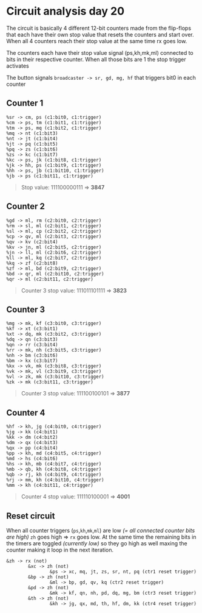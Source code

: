 # Circuit analysis day 20

The circuit is basically 4 different 12-bit counters made from the flip-flops that each have their own stop value that resets the counters and start over. When all 4 counters reach their stop value at the same time rx goes low.

The counters each have their stop value signal (ps,kh,mk,ml) connected to bits in their respective counter. When all those bits are 1 the stop trigger activates

The button signals `broadcaster -> sr, gd, mg, hf` that triggers bit0 in each counter

## Counter 1

```text
%sr -> cm, ps (c1:bit0, c1:trigger)
%cm -> ps, tm (c1:bit1, c1:trigger)
%tm -> ps, mq (c1:bit2, c1:trigger)
%mq -> nt (c1:bit3)
%nt -> jt (c1:bit4)
%jt -> pq (c1:bit5)
%pq -> zs (c1:bit6)
%zs -> kc (c1:bit7)
%kc -> ps, jk (c1:bit8, c1:trigger)
%jk -> hh, ps (c1:bit9, c1:trigger)
%hh -> ps, jb (c1:bit10, c1:trigger)
%jb -> ps (c1:bit11, c1:trigger)
```

> Stop value: 111100000111 => __3847__

## Counter 2

```text
%gd -> ml, rm (c2:bit0, c2:trigger)
%rm -> sl, ml (c2:bit1, c2:trigger)
%sl -> ml, cp (c2:bit2, c2:trigger)
%cp -> qv, ml (c2:bit3, c2:trigger)
%qv -> kv (c2:bit4)
%kv -> jn, ml (c2:bit5, c2:trigger)
%jn -> ll, ml (c2:bit6, c2:trigger)
%ll -> ml, kq (c2:bit7, c2:trigger)
%kq -> zf (c2:bit8)
%zf -> ml, bd (c2:bit9, c2:trigger)
%bd -> qr, ml (c2:bit10, c2:trigger)
%qr -> ml (c2:bit11, c2:trigger)
```

> Counter 3 stop value: 111011101111 => __3823__

## Counter 3

```text
%mg -> mk, kf (c3:bit0, c3:trigger)
%kf -> xt (c3:bit1)
%xt -> dq, mk (c3:bit2, c3:trigger)
%dq -> qn (c3:bit3)
%qn -> rr (c3:bit4)
%rr -> mk, nh (c3:bit5, c3:trigger)
%nh -> bm (c3:bit6)
%bm -> kx (c3:bit7)
%kx -> vk, mk (c3:bit8, c3:trigger)
%vk -> mk, vl (c3:bit9, c3:trigger)
%vl -> zk, mk (c3:bit10, c3:trigger)
%zk -> mk (c3:bit11, c3:trigger)
```

> Counter 3 stop value: 111100100101 => __3877__

## Counter 4

```text
%hf -> kh, jg (c4:bit0, c4:trigger)
%jg -> kk (c4:bit1)
%kk -> dm (c4:bit2)
%dm -> qx (c4:bit3)
%qx -> pp (c4:bit4)
%pp -> kh, md (c4:bit5, c4:trigger)
%md -> hs (c4:bit6)
%hs -> kh, mb (c4:bit7, c4:trigger)
%mb -> qb, kh (c4:bit8, c4:trigger)
%qb -> rj, kh (c4:bit9, c4:trigger)
%rj -> mm, kh (c4:bit10, c4:trigger)
%mm -> kh (c4:bit11, c4:trigger)
```

> Counter 4 stop value: 111110100001 => __4001__

## Reset circuit

When all counter triggers (`ps`,`kh`,`mk`,`ml`) are low _(= all connected counter bits are high)_  `zh` goes high => `rx` goes low. At the same time the remaining bits in the timers are toggled _(currently low)_ so they go high as well maxing the counter making it loop in the next iteration.

```text
&zh -> rx (not)
        &xc -> zh (not)
                &ps -> xc, mq, jt, zs, sr, nt, pq (ctr1 reset trigger)
        &bp -> zh (not)
                &ml -> bp, gd, qv, kq (ctr2 reset trigger)
        &pd -> zh (not)
                &mk -> kf, qn, nh, pd, dq, mg, bm (ctr3 reset trigger)
        &th -> zh (not)
                &kh -> jg, qx, md, th, hf, dm, kk (ctr4 reset trigger)
```
